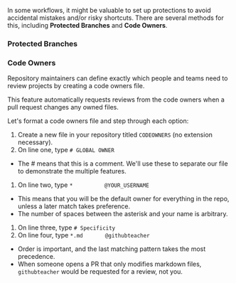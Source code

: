 In some workflows, it might be valuable to set up protections to avoid accidental mistakes and/or risky shortcuts. There are several methods for this, including **Protected Branches** and **Code Owners**.

### Protected Branches


### Code Owners
Repository maintainers can define exactly which people and teams need to review projects by creating a code owners file.

This feature automatically requests reviews from the code owners when a pull request changes any owned files.

Let's format a code owners file and step through each option:

1. Create a new file in your repository titled `CODEOWNERS` (no extension necessary).
1. On line one, type `# GLOBAL OWNER`
  - The # means that this is a comment. We'll use these to separate our file to demonstrate the multiple features.
1. On line two, type `*          @YOUR_USERNAME`
  - This means that you will be the default owner for everything in the repo, unless a later match takes preference.
  - The number of spaces between the asterisk and your name is arbitrary.
1. On line three, type `# Specificity`
1. On line four, type `*.md       @githubteacher`
  - Order is important, and the last matching pattern takes the most precedence.
  - When someone opens a PR that only modifies markdown files, `githubteacher` would be requested for a review, not you.

